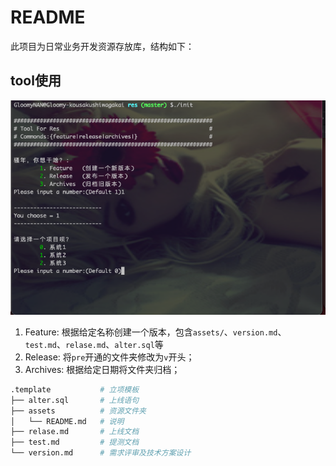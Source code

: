 # README

此项目为日常业务开发资源存放库，结构如下：

## tool使用

![工具使用](./.assets/tools.png)

1. Feature: 根据给定名称创建一个版本，包含`assets/`、`version.md`、`test.md`、`relase.md`、`alter.sql`等
2. Release: 将`pre`开通的文件夹修改为`v`开头；
3. Archives: 根据给定日期将文件夹归档；

```bash
.template           # 立项模板
├── alter.sql       # 上线语句
├── assets          # 资源文件夹
│   └── README.md   # 说明
├── relase.md       # 上线文档
├── test.md         # 提测文档
└── version.md      # 需求评审及技术方案设计
```